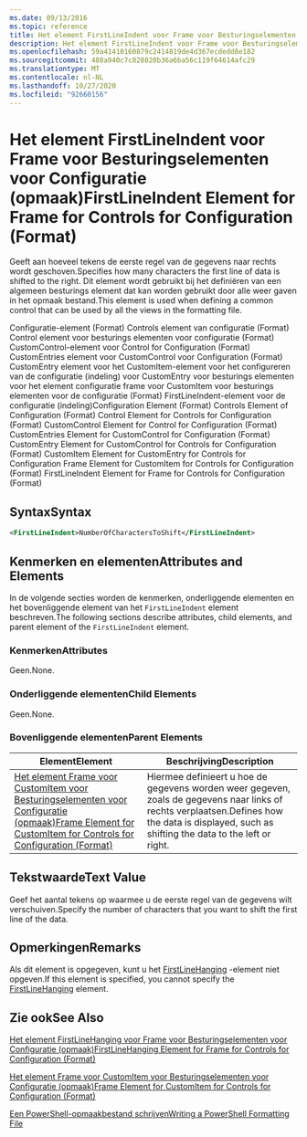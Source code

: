 ```yaml
---
ms.date: 09/13/2016
ms.topic: reference
title: Het element FirstLineIndent voor Frame voor Besturingselementen voor Configuratie (opmaak)
description: Het element FirstLineIndent voor Frame voor Besturingselementen voor Configuratie (opmaak)
ms.openlocfilehash: 59a41410160879c2414819de4d367ecdedd8e182
ms.sourcegitcommit: 488a940c7c828820b36a6ba56c119f64614afc29
ms.translationtype: MT
ms.contentlocale: nl-NL
ms.lasthandoff: 10/27/2020
ms.locfileid: "92660156"
---
```

# <a name="firstlineindent-element-for-frame-for-controls-for-configuration-format"></a><span data-ttu-id="d15df-103">Het element FirstLineIndent voor Frame voor Besturingselementen voor Configuratie (opmaak)</span><span class="sxs-lookup"><span data-stu-id="d15df-103">FirstLineIndent Element for Frame for Controls for Configuration (Format)</span></span>

<span data-ttu-id="d15df-104">Geeft aan hoeveel tekens de eerste regel van de gegevens naar rechts wordt geschoven.</span><span class="sxs-lookup"><span data-stu-id="d15df-104">Specifies how many characters the first line of data is shifted to the right.</span></span> <span data-ttu-id="d15df-105">Dit element wordt gebruikt bij het definiëren van een algemeen besturings element dat kan worden gebruikt door alle weer gaven in het opmaak bestand.</span><span class="sxs-lookup"><span data-stu-id="d15df-105">This element is used when defining a common control that can be used by all the views in the formatting file.</span></span>

<span data-ttu-id="d15df-106">Configuratie-element (Format) Controls element van configuratie (Format) Control element voor besturings elementen voor configuratie (Format) CustomControl-element voor Control for Configuration (Format) CustomEntries element voor CustomControl voor Configuration (Format) CustomEntry element voor het CustomItem-element voor het configureren van de configuratie (indeling) voor CustomEntry voor besturings elementen voor het element configuratie frame voor CustomItem voor besturings elementen voor de configuratie (Format) FirstLineIndent-element voor de configuratie (indeling)</span><span class="sxs-lookup"><span data-stu-id="d15df-106">Configuration Element (Format) Controls Element of Configuration (Format) Control Element for Controls for Configuration (Format) CustomControl Element for Control for Configuration (Format) CustomEntries Element for CustomControl for Configuration (Format) CustomEntry Element for CustomControl for Controls for Configuration (Format) CustomItem Element for CustomEntry for Controls for Configuration Frame Element for CustomItem for Controls for Configuration (Format) FirstLineIndent Element for Frame for Controls for Configuration (Format)</span></span>

## <a name="syntax"></a><span data-ttu-id="d15df-107">Syntax</span><span class="sxs-lookup"><span data-stu-id="d15df-107">Syntax</span></span>

```xml
<FirstLineIndent>NumberOfCharactersToShift</FirstLineIndent>
```

## <a name="attributes-and-elements"></a><span data-ttu-id="d15df-108">Kenmerken en elementen</span><span class="sxs-lookup"><span data-stu-id="d15df-108">Attributes and Elements</span></span>

<span data-ttu-id="d15df-109">In de volgende secties worden de kenmerken, onderliggende elementen en het bovenliggende element van het `FirstLineIndent` element beschreven.</span><span class="sxs-lookup"><span data-stu-id="d15df-109">The following sections describe attributes, child elements, and parent element of the `FirstLineIndent` element.</span></span>

### <a name="attributes"></a><span data-ttu-id="d15df-110">Kenmerken</span><span class="sxs-lookup"><span data-stu-id="d15df-110">Attributes</span></span>

<span data-ttu-id="d15df-111">Geen.</span><span class="sxs-lookup"><span data-stu-id="d15df-111">None.</span></span>

### <a name="child-elements"></a><span data-ttu-id="d15df-112">Onderliggende elementen</span><span class="sxs-lookup"><span data-stu-id="d15df-112">Child Elements</span></span>

<span data-ttu-id="d15df-113">Geen.</span><span class="sxs-lookup"><span data-stu-id="d15df-113">None.</span></span>

### <a name="parent-elements"></a><span data-ttu-id="d15df-114">Bovenliggende elementen</span><span class="sxs-lookup"><span data-stu-id="d15df-114">Parent Elements</span></span>

|<span data-ttu-id="d15df-115">Element</span><span class="sxs-lookup"><span data-stu-id="d15df-115">Element</span></span>|<span data-ttu-id="d15df-116">Beschrijving</span><span class="sxs-lookup"><span data-stu-id="d15df-116">Description</span></span>|
|-------------|-----------------|
|[<span data-ttu-id="d15df-117">Het element Frame voor CustomItem voor Besturingselementen voor Configuratie (opmaak)</span><span class="sxs-lookup"><span data-stu-id="d15df-117">Frame Element for CustomItem for Controls for Configuration (Format)</span></span>](./frame-element-for-customitem-for-controls-for-configuration-format.md)|<span data-ttu-id="d15df-118">Hiermee definieert u hoe de gegevens worden weer gegeven, zoals de gegevens naar links of rechts verplaatsen.</span><span class="sxs-lookup"><span data-stu-id="d15df-118">Defines how the data is displayed, such as shifting the data to the left or right.</span></span>|

## <a name="text-value"></a><span data-ttu-id="d15df-119">Tekstwaarde</span><span class="sxs-lookup"><span data-stu-id="d15df-119">Text Value</span></span>

<span data-ttu-id="d15df-120">Geef het aantal tekens op waarmee u de eerste regel van de gegevens wilt verschuiven.</span><span class="sxs-lookup"><span data-stu-id="d15df-120">Specify the number of characters that you want to shift the first line of the data.</span></span>

## <a name="remarks"></a><span data-ttu-id="d15df-121">Opmerkingen</span><span class="sxs-lookup"><span data-stu-id="d15df-121">Remarks</span></span>

<span data-ttu-id="d15df-122">Als dit element is opgegeven, kunt u het [FirstLineHanging](./firstlinehanging-element-for-frame-for-controls-for-configuration-format.md) -element niet opgeven.</span><span class="sxs-lookup"><span data-stu-id="d15df-122">If this element is specified, you cannot specify the [FirstLineHanging](./firstlinehanging-element-for-frame-for-controls-for-configuration-format.md) element.</span></span>

## <a name="see-also"></a><span data-ttu-id="d15df-123">Zie ook</span><span class="sxs-lookup"><span data-stu-id="d15df-123">See Also</span></span>

[<span data-ttu-id="d15df-124">Het element FirstLineHanging voor Frame voor Besturingselementen voor Configuratie (opmaak)</span><span class="sxs-lookup"><span data-stu-id="d15df-124">FirstLineHanging Element for Frame for Controls for Configuration (Format)</span></span>](./firstlinehanging-element-for-frame-for-controls-for-configuration-format.md)

[<span data-ttu-id="d15df-125">Het element Frame voor CustomItem voor Besturingselementen voor Configuratie (opmaak)</span><span class="sxs-lookup"><span data-stu-id="d15df-125">Frame Element for CustomItem for Controls for Configuration (Format)</span></span>](./frame-element-for-customitem-for-controls-for-configuration-format.md)

[<span data-ttu-id="d15df-126">Een PowerShell-opmaakbestand schrijven</span><span class="sxs-lookup"><span data-stu-id="d15df-126">Writing a PowerShell Formatting File</span></span>](./writing-a-powershell-formatting-file.md)
